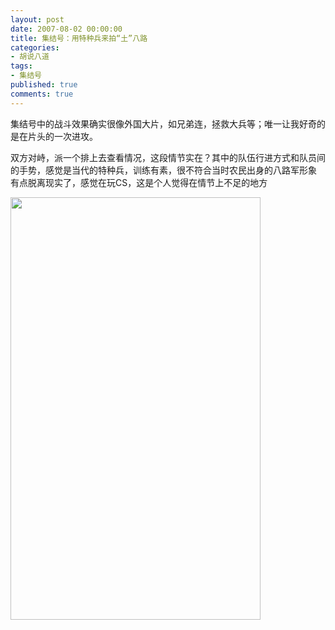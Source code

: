 ```yaml
---
layout: post
date: 2007-08-02 00:00:00
title: 集结号：用特种兵来拍“土”八路
categories:
- 胡说八道
tags:
- 集结号
published: true
comments: true
---
```

<p> 集结号中的战斗效果确实很像外国大片，如兄弟连，拯救大兵等；唯一让我好奇的是在片头的一次进攻。</p>

<p>双方对峙，派一个排上去查看情况，这段情节实在？其中的队伍行进方式和队员间的手势，感觉是当代的特种兵，训练有素，很不符合当时农民出身的八路军形象<br />
有点脱离现实了，感觉在玩CS，这是个人觉得在情节上不足的地方</p>

<p><img src="/image.axd?picture=11921221122819580293377297496.jpg" height="676" width="400" /></p>
